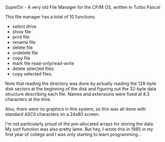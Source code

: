 SuperDir - A very old File Manager for the CP/M OS, written in Turbo Pascal

This file manager has a total of 10 functions: 
- select drive
- show file
- print file
- rename file
- delete file
- undelete file
- copy file
- mark file read-only/read-write
- delete selected files 
- copy selected files.

Note that reading the directory was done by actually reading the 128-byte disk sectors at the beginning of the disk and figuring out the 32-byte data structure describing each file. Names and extensions were fixed at 8.3 characters at the time.

Also, there were no graphics in this system, so this was all done with standard ASCII characters on a 24x80 screen. 

I'm not particularly proud of the pre-allocated arrays for storing the data. My sort function was also pretty lame. But hey, I wrote this in 1985 in my first year of college and I was only starting to learn programming...
